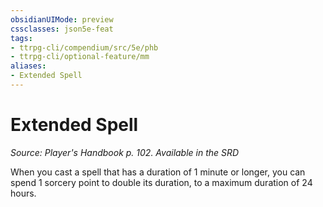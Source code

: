 ```yaml
---
obsidianUIMode: preview
cssclasses: json5e-feat
tags:
- ttrpg-cli/compendium/src/5e/phb
- ttrpg-cli/optional-feature/mm
aliases:
- Extended Spell
---
```

# Extended Spell
*Source: Player's Handbook p. 102. Available in the <span title='Systems Reference Document (5.1)'>SRD</span>*  

When you cast a spell that has a duration of 1 minute or longer, you can spend 1 sorcery point to double its duration, to a maximum duration of 24 hours.
